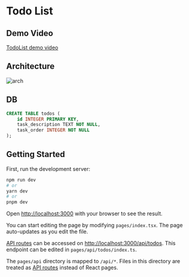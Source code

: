 # Todo List

## Demo Video
[TodoList demo video](https://www.loom.com/share/5bd490dc69fd449292e60e74a8739ccc)

## Architecture
![arch](https://user-images.githubusercontent.com/315504/220501996-4dd69d57-569f-4760-a190-521c16d5a9ca.png)

## DB

```sql
CREATE TABLE todos (
    id INTEGER PRIMARY KEY,
    task_description TEXT NOT NULL,
    task_order INTEGER NOT NULL
);
```

## Getting Started

First, run the development server:

```bash
npm run dev
# or
yarn dev
# or
pnpm dev
```

Open [http://localhost:3000](http://localhost:3000) with your browser to see the result.

You can start editing the page by modifying `pages/index.tsx`. The page auto-updates as you edit the file.

[API routes](https://nextjs.org/docs/api-routes/introduction) can be accessed on [http://localhost:3000/api/todos](http://localhost:3000/api/todos/index.ts). This endpoint can be edited in `pages/api/todos/index.ts`.

The `pages/api` directory is mapped to `/api/*`. Files in this directory are treated as [API routes](https://nextjs.org/docs/api-routes/introduction) instead of React pages.
